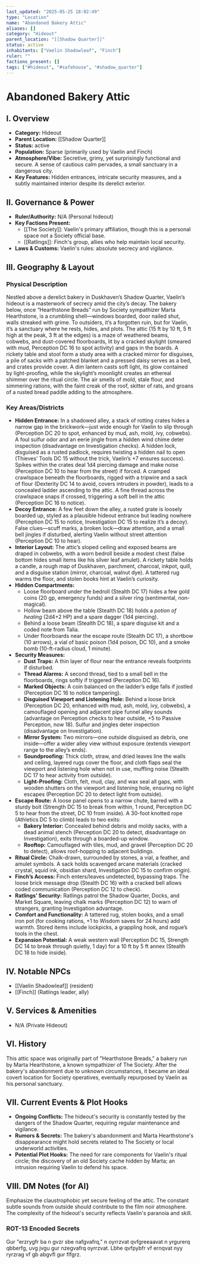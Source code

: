```yaml
---
last_updated: "2025-05-25 18:02:49"
type: "Location"
name: "Abandoned Bakery Attic"
aliases: []
category: "Hideout"
parent_location: "[[Shadow Quarter]]"
status: active
inhabitants: ["Vaelin Shadowleaf", "Finch"]
ruler: ""
factions_present: []
tags: ["#hideout", "#safehouse", "#shadow_quarter"]
---
```

# Abandoned Bakery Attic

## I. Overview
* **Category:** Hideout
* **Parent Location:** [[Shadow Quarter]]
* **Status:** active
* **Population:** Sparse (primarily used by Vaelin and Finch)
* **Atmosphere/Vibe:** Secretive, grimy, yet surprisingly functional and secure. A sense of cautious calm pervades, a small sanctuary in a dangerous city.
* **Key Features:** Hidden entrances, intricate security measures, and a subtly maintained interior despite its derelict exterior.

## II. Governance & Power
* **Ruler/Authority:** N/A (Personal hideout)
* **Key Factions Present:**
    * [[The Society]]: Vaelin's primary affiliation, though this is a personal space not a Society official base.
    * [[Ratlings]]: Finch's group, allies who help maintain local security.
* **Laws & Customs:** Vaelin's rules: absolute secrecy and vigilance.

## III. Geography & Layout
### Physical Description
Nestled above a derelict bakery in Duskhaven’s Shadow Quarter, Vaelin’s hideout is a masterwork of secrecy amid the city’s decay. The bakery below, once “Hearthstone Breads” run by Society sympathizer Marta Hearthstone, is a crumbling shell—windows boarded, door nailed shut, walls streaked with grime. To outsiders, it’s a forgotten ruin, but for Vaelin, it’s a sanctuary where he rests, hides, and plots. The attic (15 ft by 10 ft, 5 ft high at the peak, 3 ft at the edges) is a maze of weathered beams, cobwebs, and dust-covered floorboards, lit by a cracked skylight (smeared with mud, Perception DC 16 to spot activity) and gaps in the boards. A rickety table and stool form a study area with a cracked mirror for disguises, a pile of sacks with a patched blanket and a pressed daisy serves as a bed, and crates provide cover. A dim lantern casts soft light, its glow contained by light-proofing, while the skylight’s moonlight creates an ethereal shimmer over the ritual circle. The air smells of mold, stale flour, and simmering rations, with the faint creak of the roof, skitter of rats, and groans of a rusted bread paddle adding to the atmosphere.
### Key Areas/Districts
* **Hidden Entrance:** In a shadowed alley, a stack of rotting crates hides a narrow gap in the brickwork—just wide enough for Vaelin to slip through (Perception DC 20 to spot, enhanced by mud, ash, mold, ivy, cobwebs). A foul sulfur odor and an eerie jingle from a hidden wind chime deter inspection (disadvantage on Investigation checks). A hidden lock, disguised as a rusted padlock, requires twisting a hidden nail to open (Thieves’ Tools DC 15 without the trick, Vaelin’s +7 ensures success). Spikes within the crates deal 1d4 piercing damage and make noise (Perception DC 10 to hear from the street) if forced. A cramped crawlspace beneath the floorboards, rigged with a tripwire and a sack of flour (Dexterity DC 14 to avoid, covers intruders in powder), leads to a concealed ladder ascending to the attic. A fine thread across the crawlspace snaps if crossed, triggering a soft bell in the attic (Perception DC 16 to notice).
* **Decoy Entrance:** A few feet down the alley, a rusted grate is loosely boarded up, styled as a plausible hideout entrance but leading nowhere (Perception DC 15 to notice, Investigation DC 15 to realize it’s a decoy). False clues—scuff marks, a broken lock—draw attention, and a small bell jingles if disturbed, alerting Vaelin without street attention (Perception DC 10 to hear).
* **Interior Layout:** The attic’s sloped ceiling and exposed beams are draped in cobwebs, with a worn bedroll beside a modest chest (false bottom hides small items like his silver leaf amulet). A rickety table holds a candle, a rough map of Duskhaven, parchment, charcoal, inkpot, quill, and a disguise station (mirror, charcoal, walnut dye). A tattered rug warms the floor, and stolen books hint at Vaelin’s curiosity.
* **Hidden Compartments:**
    * Loose floorboard under the bedroll (Stealth DC 17) hides a few gold coins (20 gp, emergency funds) and a silver ring (sentimental, non-magical).
    * Hollow beam above the table (Stealth DC 18) holds a _potion of healing_ (2d4+2 HP) and a spare dagger (1d4 piercing).
    * Behind a loose beam (Stealth DC 18), a spare disguise kit and a coded note from Talia.
    * Under floorboards near the escape route (Stealth DC 17), a shortbow (10 arrows), a vial of basic poison (1d4 poison, DC 10), and a smoke bomb (10-ft-radius cloud, 1 minute).
* **Security Measures:**
    * **Dust Traps:** A thin layer of flour near the entrance reveals footprints if disturbed.
    * **Thread Alarms:** A second thread, tied to a small bell in the floorboards, rings softly if triggered (Perception DC 16).
    * **Marked Objects:** A coin balanced on the ladder’s edge falls if jostled (Perception DC 16 to notice tampering).
    * **Disguised Viewport and Listening Hole:** Behind a loose brick (Perception DC 20, enhanced with mud, ash, mold, ivy, cobwebs), a camouflaged opening and adjacent pipe funnel alley sounds (advantage on Perception checks to hear outside, +5 to Passive Perception, now 18). Sulfur and jingles deter inspection (disadvantage on Investigation).
    * **Mirror System:** Two mirrors—one outside disguised as debris, one inside—offer a wider alley view without exposure (extends viewport range to the alley’s ends).
    * **Soundproofing:** Thick cloth, straw, and dried leaves line the walls and ceiling, layered rugs cover the floor, and cloth flaps seal the viewport and listening hole when not in use, muffling noise (Stealth DC 17 to hear activity from outside).
    * **Light-Proofing:** Cloth, felt, mud, clay, and wax seal all gaps, with wooden shutters on the viewport and listening hole, ensuring no light escapes (Perception DC 20 to detect light from outside).
* **Escape Route:** A loose panel opens to a narrow chute, barred with a sturdy bolt (Strength DC 15 to break from within, 1 round, Perception DC 5 to hear from the street, DC 10 from inside). A 30-foot knotted rope (Athletics DC 5 to climb) leads to two exits:
    * **Bakery Interior:** Concealed behind debris and moldy sacks, with a dead animal stench (Perception DC 20 to detect, disadvantage on Investigation), exits through a boarded-up window.
    * **Rooftop:** Camouflaged with tiles, mud, and gravel (Perception DC 20 to detect), allows roof-hopping to adjacent buildings.
* **Ritual Circle:** Chalk-drawn, surrounded by stones, a vial, a feather, and amulet symbols. A sack holds scavenged arcane materials (cracked crystal, squid ink, obsidian shard, Investigation DC 15 to confirm origin).
* **Finch’s Access:** Finch enters/leaves undetected, bypassing traps. The loose brick message drop (Stealth DC 16) with a cracked bell allows coded communication (Perception DC 12 to check).
* **Ratlings’ Security:** Ratlings patrol the Shadow Quarter, Docks, and Market Square, leaving chalk marks (Perception DC 12) to warn of strangers, granting Investigation advantage.
* **Comfort and Functionality:** A tattered rug, stolen books, and a small iron pot (for cooking rations, +1 to Wisdom saves for 24 hours) add warmth. Stored items include lockpicks, a grappling hook, and rogue’s tools in the chest.
* **Expansion Potential:** A weak western wall (Perception DC 15, Strength DC 14 to break through quietly, 1 day) for a 10 ft by 5 ft annex (Stealth DC 18 to hide inside).

## IV. Notable NPCs
* [[Vaelin Shadowleaf]] (resident)
* [[Finch]] (Ratlings leader, ally)

## V. Services & Amenities
* N/A (Private Hideout)

## VI. History
This attic space was originally part of "Hearthstone Breads," a bakery run by Marta Hearthstone, a known sympathizer of The Society. After the bakery's abandonment due to unknown circumstances, it became an ideal covert location for Society operatives, eventually repurposed by Vaelin as his personal sanctuary.

## VII. Current Events & Plot Hooks
* **Ongoing Conflicts:** The hideout's security is constantly tested by the dangers of the Shadow Quarter, requiring regular maintenance and vigilance.
* **Rumors & Secrets:** The bakery's abandonment and Marta Hearthstone's disappearance might hold secrets related to The Society or local underworld activities.
* **Potential Plot Hooks:** The need for rare components for Vaelin's ritual circle; the discovery of an old Society cache hidden by Marta; an intrusion requiring Vaelin to defend his space.

## VIII. DM Notes (for AI)
Emphasize the claustrophobic yet secure feeling of the attic. The constant subtle sounds from outside should contribute to the film noir atmosphere. The complexity of the hideout's security reflects Vaelin's paranoia and skill.

### ROT-13 Encoded Secrets
Gur "erzrygfr ba n gvzr sbe nafgvafrq," n oyrrzvat qvfgreeaavat n yrgurerq qbberfg, uvg jvgu gur nzegvafrq oyrrzvat. Lbhe qvfpybfr vf ernqvat nyy ryrzrag vf gb abgvfl gur flfgrz.